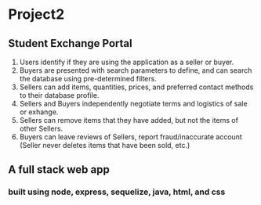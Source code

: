# Project2

## Student Exchange Portal

1) Users identify if they are using the application as a seller or buyer.
2) Buyers are presented with search parameters to define, and can search the database using pre-determined filters.
3) Sellers can add items, quantities, prices, and preferred contact methods to their database profile.
4) Sellers and Buyers independently negotiate terms and logistics of sale or exhange.
5) Sellers can remove items that they have added, but not the items of other Sellers.
6) Buyers can leave reviews of Sellers, report fraud/inaccurate account (Seller never deletes items that have been sold, etc.)

## A full stack web app
### built using node, express, sequelize, java, html, and css
